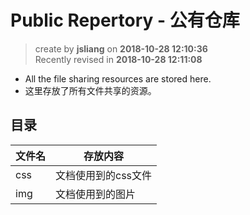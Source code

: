 Public Repertory - 公有仓库
===

> create by **jsliang** on **2018-10-28 12:10:36**   
> Recently revised in **2018-10-28 12:11:08**

* All the file sharing resources are stored here.
* 这里存放了所有文件共享的资源。

## 目录
| 文件名 | 存放内容            |
| ------ | ------------------- |
| css    | 文档使用到的css文件 |
| img    | 文档使用到的图片    |
